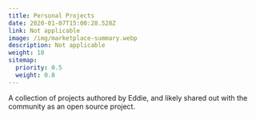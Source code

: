 ```yaml
---
title: Personal Projects
date: 2020-01-07T15:00:28.528Z
link: Not applicable
image: /img/marketplace-summary.webp
description: Not applicable
weight: 10
sitemap:
  priority: 0.5
  weight: 0.8
---
```


<!--

This page represents the landing page for "creations" section. It is also shown under the homepage header for "creations". It should be therefore relatively short and sweet.

\-->

<p>A collection of projects authored by Eddie, and likely shared out with the community as an open source project.</p>
